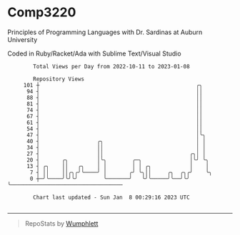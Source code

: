 # Comp3220

Principles of Programming Languages with Dr. Sardinas at Auburn University

Coded in Ruby/Racket/Ada with Sublime Text/Visual Studio

```
        Total Views per Day from 2022-10-11 to 2023-01-08

        Repository Views
     101 ┼                                                 ╭╮
      94 ┤                                                 ││
      88 ┤                                                 ││
      81 ┤                                                 ││
      74 ┤                                                 ││
      67 ┤                                                 ││
      61 ┤                                                 ││
      54 ┤                                                 ││
      47 ┤                                                 │╰╮
      40 ┤                  ╭╮                             │ │
      34 ┤                  ││                             │ │
      27 ┤                  ││                           ╭╮│ │
      20 ┤       ╭╮         │╰╮        ╭─╮               │╰╯ ╰╮
      13 ┤ ╭╮    ││   ╭╮    │ │        │ │ ╭╮            │    │
       7 ┤ ││    ││╭╮╭╯╰────╯ │       ╭╯ ╰╮││     ╭╮  ╭╮╭╯    ╰╮
       0 ┼─╯╰────╯╰╯╰╯        ╰───────╯   ╰╯╰─────╯╰──╯╰╯      ╰───────────────────────────────────

        Chart last updated - Sun Jan  8 00:29:16 2023 UTC
        
```

---

> RepoStats by [Wumphlett](https://github.com/Wumphlett)
